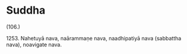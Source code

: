 # Suddha

(106.)

1253\. Nahetuyā nava, naārammaṇe nava, naadhipatiyā nava (sabbattha nava), noavigate nava.
